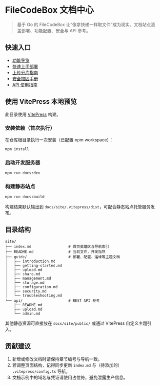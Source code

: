 # FileCodeBox 文档中心

> 基于 Go 的 FileCodeBox 让“像拿快递一样取文件”成为现实。文档站点涵盖部署、功能配置、安全与 API 参考。

## 快速入口

- [功能导览](./guide/introduction.md)
- [快速上手部署](./guide/getting-started.md)
- [上传分片指南](./guide/upload.md)
- [安全加固手册](./guide/security.md)
- [API 使用指南](./api/)

## 使用 VitePress 本地预览

此目录使用 [VitePress](https://vitepress.dev/) 构建。

### 安装依赖（首次执行）

在仓库根目录执行一次安装（已配置 npm workspace）：

```bash
npm install
```

### 启动开发服务器

```bash
npm run docs:dev
```

### 构建静态站点

```bash
npm run docs:build
```

构建结果默认输出到 `docs/site/.vitepress/dist`，可配合静态站点托管服务发布。

## 目录结构

```text
site/
├── index.md                 # 首页英雄区与导航索引
├── README.md                # 当前文件，开发指导
├── guide/                   # 部署、配置、运维等主题文档
│   ├── introduction.md
│   ├── getting-started.md
│   ├── upload.md
│   ├── share.md
│   ├── management.md
│   ├── storage.md
│   ├── configuration.md
│   ├── security.md
│   └── troubleshooting.md
└── api/                     # REST API 参考
	├── README.md
	├── upload.md
	└── admin.md
```

其他静态资源可直接放在 `docs/site/public/` 或通过 VitePress 自定义主题引入。

## 贡献建议

1. 新增或修改文档时请保持章节编号与导航一致。
2. 若调整页面结构，记得同步更新 `index.md` 与（待添加的） `.vitepress/config.ts` 导航。
3. 文档示例中的域名与凭证请使用占位符，避免泄露生产信息。
